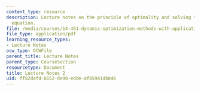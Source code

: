 ```yaml
---
content_type: resource
description: Lecture notes on the principle of optimality and solving the functional
  equation.
file: /media/courses/14-451-dynamic-optimization-methods-with-applications-fall-2009/ff82dafd0152de90eddeaf85941db846_MIT14_451F09_lec02.pdf
file_type: application/pdf
learning_resource_types:
- Lecture Notes
ocw_type: OCWFile
parent_title: Lecture Notes
parent_type: CourseSection
resourcetype: Document
title: Lecture Notes 2
uid: ff82dafd-0152-de90-edde-af85941db846
---
```

